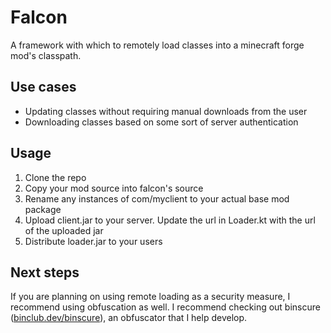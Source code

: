 # Falcon

A framework with which to remotely load classes into a minecraft forge mod's classpath.

## Use cases

- Updating classes without requiring manual downloads from the user
- Downloading classes based on some sort of server authentication

## Usage

1. Clone the repo
2. Copy your mod source into falcon's source
3. Rename any instances of com/myclient to your actual base mod package
4. Upload client.jar to your server. Update the url in Loader.kt with the url of the uploaded jar
5. Distribute loader.jar to your users

## Next steps

If you are planning on using remote loading as a security measure, I recommend using obfuscation as well. I recommend checking out binscure ([binclub.dev/binscure](https://binclub.dev/binscure)), an obfuscator that I help develop.

